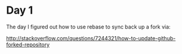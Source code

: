 # Day 1

The day I figured out how to use rebase to sync back up a fork via:

http://stackoverflow.com/questions/7244321/how-to-update-github-forked-repository


